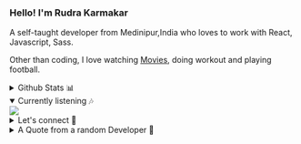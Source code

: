 ### Hello! I'm Rudra Karmakar
A self-taught developer from Medinipur,India who loves to work with React, Javascript, Sass.

Other than coding, I love watching [Movies]([https://anilist.co/user/piyushsthr/](https://primewire.mx/movie/watch-taxi-driver-online-19066)), doing workout and playing football.


<details>

  <summary>Github Stats 📊</summary>
  
  | <a href="https://github.com/anuraghazra/github-readme-stats"><img align="center" src="https://github-readme-stats.vercel.app/api?username=piyushsuthar&show_icons=true&include_all_commits=true&theme=vue&hide_border=true" alt="Piyush's github stats" /></a> | <a href="https://github.com/anuraghazra/github-readme-stats"><img align="center" src="https://github-readme-stats.vercel.app/api/top-langs/?username=piyushsuthar&layout=compact&theme=vue&hide_border=true" /></a> |
| ------------- | ------------- |
  
  
</details>
<!-- 
<details>
  <summary>wanna talk?</summary>

  - **Twitter** = [@piyushsthr](https://twitter.com/piyushsthr)
  - **Discord** = [`Piyush Suthar#4113`](https://discord.com/users/441955841260912650)
</details>

<details> -->

<!--   <summary>projects i'm proud of:-</summary>

  - [windows 11 web](https://github.com/PiyushSuthar/Windows-11-Web)
  - [clpy](https://github.com/PiyushSuthar/clpy)
  - [toolzar](https://github.com/PiyushSuthar/toolzar)
</details> -->


<details open>

  <summary>Currently listening 🎶</summary>
  
<a href="https://spotify-github-profile.vercel.app/api/view?uid=31yffca2qvi2ym6ezjn7ynlxnr6u&redirect=true" target="_blank">
    <img src="https://spotify-github-profile.vercel.app/api/view?uid=31yffca2qvi2ym6ezjn7ynlxnr6u&cover_image=true&theme=novatorem"/>
  </a>
</details>

<details>
  <summary>Let's connect 🤝</summary>
  
  | <a align="center" href="https://twitter.com/piyushsthr"><img align="center" width="20" src="https://cdn.cdnlogo.com/logos/t/96/twitter-icon.svg"> @PiyushSthr</a> | <a href="https://discord.com/users/441955841260912650"><img align="center" width="20" src="https://cdn.cdnlogo.com/logos/d/43/discord.svg"> Piyush Suthar#4113</a> |
|---|---|
  
 </details>
 
 <details>
  <summary>A Quote from a random Developer 🧬</summary>
  
  | [![Readme Quotes](https://quotes-github-readme.vercel.app/api?type=horizontal&theme=dracula)](https://github.com/piyushsuthar/github-readme-quotes) |
|---|
  
  </details>

